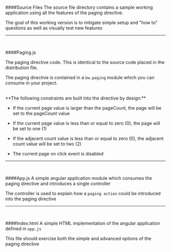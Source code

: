 ####Source Files
The source file directory contains a sample working application using all the features of the paging directive.

The goal of this working version is to mitigate simple setup and "how to" questions as well as visually test new features

---
<br/>

####Paging.js

The paging directive code.  This is identical to the source code placed in the distribution file.

The paging directive is contained in a `bw.paging` module which you can consume in your project.

<br/>
**The following constraints are built into the directive by design:**

- If the current page value is larger than the pageCount, the page will be set to the pageCount value

- If the current page value is less than or equal to zero (0), the page will be set to one (1)

- If the adjacent count value is less than or equal to zero (0), the adjacent count value will be set to two (2)

- The current page on click event is disabled

---
<br/>

####App.js
A simple angular application module which consumes the paging directive and introduces a single controller 

The controller is used to explain how a `paging action` could be introduced into the paging directive

---
<br/>

####Index.html
A simple HTML implementation of the angular application defined in `app.js`

This file should exercise both the simple and advanced options of the paging directive
